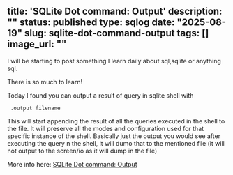 title: 'SQLite Dot command: Output'
description: ""
status: published
type: sqlog
date: "2025-08-19"
slug: sqlite-dot-command-output
tags: []
image_url: ""
---

I will be starting to post something I learn daily about sql,sqlite or anything sql.

There is so much to learn!

Today I found you can output a result of query in sqlite shell with

```
 .output filename
```
This will start appending the result of all the queries executed in the shell to the file. It will preserve all the modes and configuration used for that specific instance of the shell. Basically just the output you would see after executing the query n the shell, it will dumo that to the mentioned file (it will not output to the screen/io as it will dump in the file)

More info here: [SQLite Dot command: Output](https://sqlite.org/cli.html#writing_results_to_a_file)


